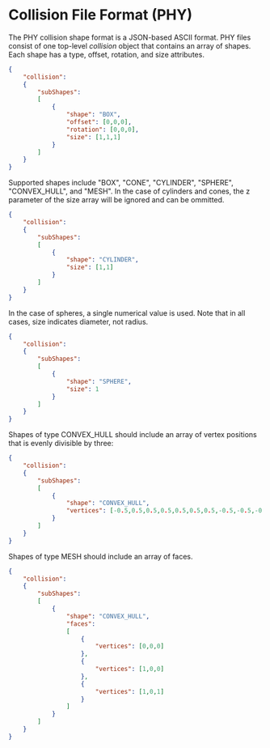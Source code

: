 # Collision File Format (PHY) ##
The PHY collision shape format is a JSON-based ASCII format. PHY files consist of one top-level *collision* object that contains an array of shapes. Each shape has a type, offset, rotation, and size attributes.
```json
{
    "collision":
    {
        "subShapes":
        [
            {
                "shape": "BOX",
                "offset": [0,0,0],
                "rotation": [0,0,0],
                "size": [1,1,1]
            }
        ]
    }
}
```
Supported shapes include "BOX", "CONE", "CYLINDER", "SPHERE", "CONVEX_HULL", and "MESH". In the case of cylinders and cones, the z parameter of the size array will be ignored and can be ommitted.
```json
{
    "collision":
    {
        "subShapes":
        [
            {
                "shape": "CYLINDER",
                "size": [1,1]
            }
        ]
    }
}
```
In the case of spheres, a single numerical value is used. Note that in all cases, size indicates diameter, not radius.
```json
{
    "collision":
    {
        "subShapes":
        [
            {
                "shape": "SPHERE",
                "size": 1
            }
        ]
    }
}
```

Shapes of type CONVEX_HULL should include an array of vertex positions that is evenly divisible by three:
```json
{
    "collision":
    {
        "subShapes":
        [
            {
                "shape": "CONVEX_HULL",
                "vertices": [-0.5,0.5,0.5,0.5,0.5,0.5,0.5,-0.5,-0.5,-0.5,-0.5,0.5]
            }
        ]
    }
}
```

Shapes of type MESH should include an array of faces.
```json
{
    "collision":
    {
        "subShapes":
        [
            {
                "shape": "CONVEX_HULL",
                "faces":
                [
                    {
                        "vertices": [0,0,0]
                    },
                    {
                        "vertices": [1,0,0]
                    },
                    {
                        "vertices": [1,0,1]
                    }
                ]
            }
        ]
    }
}
```

